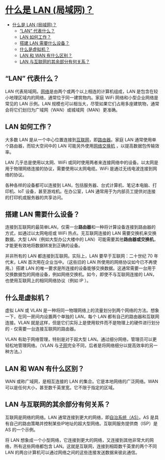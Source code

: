 # [什么是 LAN (局域网)？](https://www.cloudflare.com/zh-cn/learning/network-layer/what-is-a-lan/)

- [什么是 LAN (局域网)？](#什么是-lan-局域网)
  - [“LAN” 代表什么？](#lan-代表什么)
  - [LAN 如何工作？](#lan-如何工作)
  - [搭建 LAN 需要什么设备？](#搭建-lan-需要什么设备)
  - [什么是虚拟机？](#什么是虚拟机)
  - [LAN 和 WAN 有什么区别？](#lan-和-wan-有什么区别)
  - [LAN 与互联网的其余部分有何关系？](#lan-与互联网的其余部分有何关系)

## “LAN” 代表什么？

LAN 代表局域网。[网络](https://www.cloudflare.com/zh-cn/learning/network-layer/what-is-the-network-layer)是由两个或两个以上相连的计算机组成，LAN 是包含在较小地理区域内的网络，通常位于同一建筑物内。家庭 WiFi 网络和小型企业网络是常见的 LAN 示例。LAN 规模也可以相当大，尽管如果它们占用多座建筑物，通常会将它们划归为广域网（WAN）或城域网（MAN）更准确。

## LAN 如何工作？

大多数 LAN 是从一个中心位置连接到[互联网](https://www.cloudflare.com/zh-cn/learning/network-layer/how-does-the-internet-work)，即[路由器](https://www.cloudflare.com/zh-cn/learning/network-layer/what-is-routing)。家庭 LAN 通常使用单个路由器，而较大空间中的 LAN 可能另外使用[网络交换机](https://www.cloudflare.com/zh-cn/learning/network-layer/what-is-a-network-switch) ，以提高数据包传输效率。

LAN 几乎总是使用以太网、WiFi 或同时使用两者来连接网络中的设备。以太网是用于物理网络连接的协议，需要使用以太网电缆。WiFi 是通过无线电波连接到网络的协议。

各种各样的设备都可以连接到 LAN，包括服务器、台式计算机、笔记本电脑、打印机、IoT 设备，甚至游戏机。在办公室，LAN 通常用于为内部员工提供对连接的打印机或服务器的共享访问。

## 搭建 LAN 需要什么设备？

连接到互联网的最简单LAN，仅需一台**路由器**和一种将计算设备连接到路由器的方式，如通过以太网电缆或 WiFi 热点。无互联网连接的 LAN 需要交换机来交换数据。大型 LAN（例如大型办公大楼中的 LAN）可能需要其他**路由器或交换机**，才能更有效地将数据转发到正确的设备。

并非所有的 LAN 都连接到互联网。实际上，LAN 要早于互联网：二十世纪 70 年代末，LAN 首次用在企业当中。（这些旧的 LAN 所使用的网络协议如今已不再使用。）搭建 LAN 的唯一要求是所连接的设备能够交换数据。这通常需要一台用于交换数据包的网络设备，例如网络交换机。如今，即使不与互联网连接的 LAN，也使用互联网上的相同网络协议（例如 IP ）。

## 什么是虚拟机？

虚拟 LAN 或 VLAN 是一种将同一物理网络上的流量划分到两个网络的方法。想象一下，在同一房间内设置两个单独的 LAN，每个 LAN 都有自己的路由器和互联网连接。VLAN 就是这样，但是它们实际上是使用软件而不是物理上的硬件进行划分的 - 仅需要一台连接互联网的路由器。

VLAN 有助于网络管理，特别是对于超大型 LAN。通过细分网络，管理员可以更轻松地管理网络。（VLAN 与[子网](https://www.cloudflare.com/zh-cn/learning/network-layer/what-is-a-subnet)完全不同，后者是将网络细分以提高效率的另一种方法。）

## LAN 和 WAN 有什么区别？

WAN 或称广域网，是相互连接的 LAN 的集合。它是本地网络的广泛网络。WAN 可以是任何大小，甚至数千英里宽。它不限于指定的区域。

## LAN 与互联网的其余部分有何关系？

互联网是网络的网络。LAN 通常连接到更大的网络，即[自治系统（AS）](https://www.cloudflare.com/zh-cn/learning/network-layer/what-is-an-autonomous-system)。AS 是具有自己的路由策略并控制某些IP地址的超大型网络。互联网服务提供商（ISP）是 AS 的一个示例。

将 LAN 想象成一个小型网络，它连接到更大的网络，又连接到其他非常大的网络，所有这些网络都包含 LAN。这就是互联网，连接到相距数千英里的两个不同 LAN 的两台计算机可以通过网络之间的这些连接发送数据来彼此通信。
